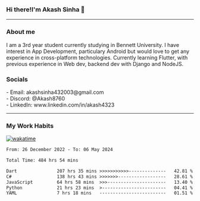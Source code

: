 <h3>Hi there!I'm Akash Sinha 👋</h3>

--- 

<h3>About me</h3>
I am a 3rd year student currently studying in Bennett University. I have interest in App Development, particulary Android but would love to get any experience in cross-platform technologies. Currently learning Flutter, with previous experience in Web dev, backend dev with Django and NodeJS.

<h3>Socials</h3>
 - Email: akashsinha432003@gmail.com<br>
 - Discord: @Akash8760<br>
 - LinkedIn: www.linkedin.com/in/akash4323<br>


---

<h3>My Work Habits</h3>

[![wakatime](https://wakatime.com/badge/user/938b2951-49cf-4810-9b9e-c17cde3d3343.svg)](https://wakatime.com/@938b2951-49cf-4810-9b9e-c17cde3d3343)

<!--START_SECTION:waka-->

```txt
From: 26 December 2022 - To: 06 May 2024

Total Time: 484 hrs 54 mins

Dart               207 hrs 35 mins >>>>>>>>>>>--------------   42.81 %
C#                 138 hrs 43 mins >>>>>>>------------------   28.61 %
JavaScript         64 hrs 58 mins  >>>----------------------   13.40 %
Python             21 hrs 23 mins  >------------------------   04.41 %
YAML               7 hrs 18 mins   -------------------------   01.51 %
```

<!--END_SECTION:waka-->

